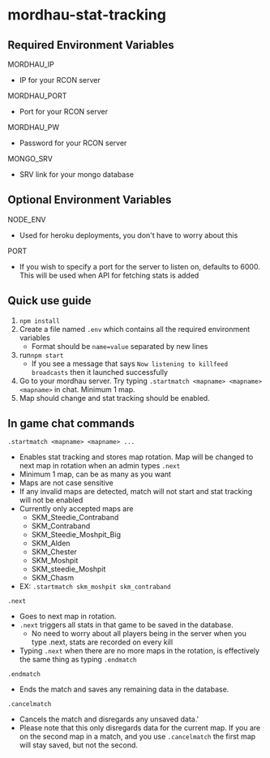 # mordhau-stat-tracking

## Required Environment Variables

MORDHAU_IP

- IP for your RCON server

MORDHAU_PORT

- Port for your RCON server

MORDHAU_PW

- Password for your RCON server

MONGO_SRV

- SRV link for your mongo database

## Optional Environment Variables

NODE_ENV

- Used for heroku deployments, you don't have to worry about this

PORT

- If you wish to specify a port for the server to listen on, defaults to 6000. This will be used when API for fetching stats is added

## Quick use guide

1. `npm install`
2. Create a file named `.env` which contains all the required environment variables
   - Format should be `name=value` separated by new lines
3. run`npm start`
   - If you see a message that says `Now listening to killfeed broadcasts` then it launched successfully
4. Go to your mordhau server. Try typing `.startmatch <mapname> <mapname> <mapname>` in chat. Minimum 1 map.
5. Map should change and stat tracking should be enabled.

## In game chat commands

`.startmatch <mapname> <mapname> ...`

- Enables stat tracking and stores map rotation. Map will be changed to next map in rotation when an admin types `.next`
- Minimum 1 map, can be as many as you want
- Maps are not case sensitive
- If any invalid maps are detected, match will not start and stat tracking will not be enabled
- Currently only accepted maps are
  - SKM_Steedie_Contraband
  - SKM_Contraband
  - SKM_Steedie_Moshpit_Big
  - SKM_Alden
  - SKM_Chester
  - SKM_Moshpit
  - SKM_steedie_Moshpit
  - SKM_Chasm
- EX: `.startmatch skm_moshpit skm_contraband`

`.next`

- Goes to next map in rotation.
- `.next` triggers all stats in that game to be saved in the database.
  - No need to worry about all players being in the server when you type .next, stats are recorded on every kill
- Typing `.next` when there are no more maps in the rotation, is effectively the same thing as typing `.endmatch`

`.endmatch`

- Ends the match and saves any remaining data in the database.

`.cancelmatch`

- Cancels the match and disregards any unsaved data.'
- Please note that this only disregards data for the current map. If you are on the second map in a match, and you use `.cancelmatch` the first map will stay saved, but not the second.
